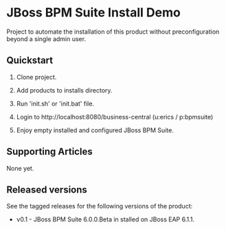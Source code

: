 JBoss BPM Suite Install Demo 
=============================

Project to automate the installation of this product without preconfiguration beyond a single admin user.


Quickstart
----------

1. Clone project.

2. Add products to installs directory.

3. Run 'init.sh' or 'init.bat' file.

4. Login to http://localhost:8080/business-central  (u:erics / p:bpmsuite)

5. Enjoy empty installed and configured JBoss BPM Suite.


Supporting Articles
-------------------

None yet.


Released versions
-----------------

See the tagged releases for the following versions of the product:

- v0.1 - JBoss BPM Suite 6.0.0.Beta in stalled on JBoss EAP 6.1.1.

